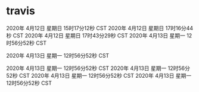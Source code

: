 # travis

2020年 4月12日 星期日 15时17分12秒 CST
2020年 4月12日 星期日 17时16分44秒 CST
2020年 4月12日 星期日 17时43分29秒 CST
2020年 4月13日 星期一 12时56分52秒 CST

2020年 4月13日 星期一 12时56分52秒 CST

2020年 4月13日 星期一 12时56分52秒 CST
2020年 4月13日 星期一 12时56分52秒 CST
2020年 4月13日 星期一 12时56分52秒 CST
2020年 4月13日 星期一 12时56分52秒 CST
